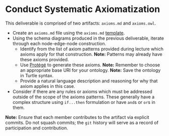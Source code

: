 # Conduct Systematic Axiomatization
This deliverable is comprised of two artifacts: `axioms.md` and `axioms.owl`.

* Create an `axioms.md` file using the `axioms.md` [template](../templates/axioms.md).
* Using the schema diagrams produced in the previous deliverable, iterate through each node-edge-node construction.
    * Identify from the list of axiom patterns provided during lecture which axioms apply for that construction. **Note:** Patterns may already have these axioms provided.
    * Use [Protégé](https://protege.stanford.edu/) to generate these axioms. **Note:** Remember to choose an appropriate base URI for your ontology. **Note:** Save the ontology in Turtle syntax.
    * Provide a natural language description and reasoning for why that axiom applies in this case.
* Consider if there are any rules or axioms which must be addressed outside of the scope of the axioms patterns. These generally have a complex structure using `if...then` formulation or have `and`s or `or`s in them.

**Note:** Ensure that each member contributes to the artifact via explicit commits. Do not squash commits; the `git` history will serve as a record of participation and contribution.
